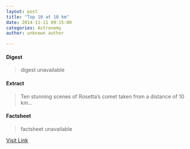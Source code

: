 ```yaml
---
layout: post
title: "Top 10 at 10 km"
date: 2014-11-11 09:15:00
categories: Astronomy
author: unknown author

---
```



#### Digest
>digest unavailable

#### Extract
>Ten stunning scenes of Rosetta’s comet taken from a distance of 10 km...

#### Factsheet
>factsheet unavailable

[Visit Link](http://www.esa.int/Our_Activities/Space_Science/Rosetta/Highlights/Top_10_at_10_km)



